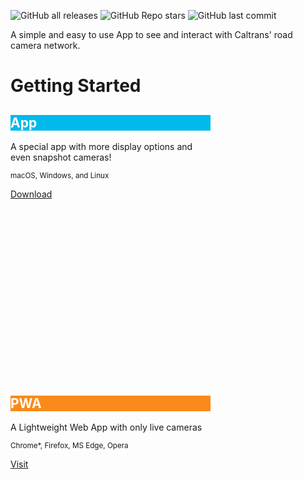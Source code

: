 
![GitHub all releases](https://img.shields.io/github/downloads/child-duckling/caltran-cameras/total?style=for-the-badge)
![GitHub Repo stars](https://img.shields.io/github/stars/child-duckling/caltrans-cameras?style=for-the-badge)
![GitHub last commit](https://img.shields.io/github/last-commit/child-duckling/caltrans-cameras?style=for-the-badge)



A simple and easy to use App to see and interact with Caltrans' road camera network.

# Getting Started



<div markdown="0">
<link rel="stylesheet" href="https://fonts.googleapis.com/icon?family=Material+Icons">
<link rel="stylesheet" href="https://code.getmdl.io/1.3.0/material.indigo-pink.min.css">
<script defer src="https://code.getmdl.io/1.3.0/material.min.js"></script>

<script type="text/javascript">
    (function(c,l,a,r,i,t,y){
        c[a]=c[a]||function(){(c[a].q=c[a].q||[]).push(arguments)};
        t=l.createElement(r);t.async=1;t.src="https://www.clarity.ms/tag/"+i;
        y=l.getElementsByTagName(r)[0];y.parentNode.insertBefore(t,y);
    })(window, document, "clarity", "script", "6vi2prgnxj");
</script>


<style>
.card-square.mdl-card {
  width: 320px;
  height: 420px;
}
</style>
<div class="mdl-grid">
  <div class="mdl-cell mdl-cell--5-col">
        <div class="card-square mdl-card mdl-shadow--2dp">
            <div class="mdl-card__title mdl-card--expand" style="color: #fff; background: url('/icon-192.png') bottom right 15% no-repeat #00baeb;}">
        <h2 class="mdl-card__title-text">App</h2>
        </div>
        <div class="mdl-card__supporting-text">
            A special app with more display options and even snapshot cameras!
        <p><sup>macOS, Windows, and Linux </sup></p>  
        </div>
        <div class="mdl-card__actions mdl-card--border">
            <a class="mdl-button mdl-button--colored mdl-js-button mdl-js-ripple-effect" href="https://github.com/child-duckling/caltran-cameras/releases/latest">
            Download
            </a>
        </div>
    </div>
  <div class="mdl-cell mdl-cell--5-col">
    <div class="card-square mdl-card mdl-shadow--2dp" style="">
        <div class="mdl-card__title mdl-card--expand" style="color: #fff; background: url('/go/favicon.ico') bottom right 15% no-repeat #fa8a19;}">
    <h2 class="mdl-card__title-text">PWA</h2>
    </div>
    <div class="mdl-card__supporting-text">
        A Lightweight Web App with only live cameras
        <p><sup>Chrome*, Firefox, MS Edge, Opera </sup>
    </div>
    <div class="mdl-card__actions mdl-card--border">
    <a class="mdl-button mdl-button--colored mdl-js-button mdl-js-ripple-effect" href="https://caltranscameras.app/go/">
      Visit
    </a>